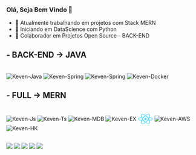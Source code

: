 ### Olá, Seja Bem Vindo 👋

- 🔭 Atualmente trabalhando em projetos com Stack MERN
- 🌱 Iniciando em DataScience com Python
- 👯 Colaborador em Projetos Open Source - BACK-END
  
## - BACK-END -> JAVA

<div style="display: inline_block"><br>
  <img align="center" alt="Keven-Java" height="30" width="40" src="https://cdn.jsdelivr.net/gh/devicons/devicon/icons/java/java-original.svg" />
  <img align="center" alt="Keven-Spring" height="30" width="40" src="https://cdn.jsdelivr.net/gh/devicons/devicon/icons/spring/spring-original.svg" />
  <img align="center" alt="Keven-Spring" height="30" width="40" src="https://cdn.jsdelivr.net/gh/devicons/devicon/icons/postgresql/postgresql-original.svg" />
  <img align="center" alt="Keven-Docker" height="30" width="40" src="https://cdn.jsdelivr.net/gh/devicons/devicon/icons/docker/docker-plain-wordmark.svg" />
</div>
  
## - FULL -> MERN
  
  <div style="display: inline_block"><br>
    <img align="center" alt="Keven-Js" height="30" width="40" src="https://cdn.jsdelivr.net/gh/devicons/devicon/icons/javascript/javascript-plain.svg" />
    <img align="center" alt="Keven-Ts" height="30" width="40" src="https://cdn.jsdelivr.net/gh/devicons/devicon/icons/typescript/typescript-plain.svg" />
    <img align="center" alt="Keven-MDB" height="30" width="40" src="https://cdn.jsdelivr.net/gh/devicons/devicon/icons/mongodb/mongodb-original-wordmark.svg" />
    <img align="center" alt="Keven-EX" height="30" width="40" src="https://cdn.jsdelivr.net/gh/devicons/devicon/icons/express/express-original.svg" />
    <img align="center" alt="Keven-React" height="30" width="40" src="https://raw.githubusercontent.com/devicons/devicon/master/icons/react/react-original.svg">
    <img align="center" alt="Keven-AWS" height="30" width="40" src="https://cdn.jsdelivr.net/gh/devicons/devicon/icons/amazonwebservices/amazonwebservices-original.svg" />
    <img align="center" alt="Keven-HK" height="30" width="40" src="https://cdn.jsdelivr.net/gh/devicons/devicon/icons/heroku/heroku-original-wordmark.svg" />


  </div>
 
 ##
 
<div> 
  <a href="https://t.me/KevennRodrigues" target="_blank"><img src="https://img.shields.io/badge/Telegram-2CA5E0?style=for-the-badge&logo=telegram&logoColor=white" target="_blank"></a>
  <a href="https://www.instagram.com/e.duardim/" target="_blank"><img src="https://img.shields.io/badge/-Instagram-%23E4405F?style=for-the-badge&logo=instagram&logoColor=white" target="_blank"></a>
 	<a href="https://www.facebook.com/keve.eduardocr" target="_blank"><img src="	https://img.shields.io/badge/Facebook-1877F2?style=for-the-badge&logo=facebook&logoColor=white" target="_blank"></a>
  <a href = "mailto:kcer@outlook.com.br"><img src="https://img.shields.io/badge/-Gmail-%23333?style=for-the-badge&logo=gmail&logoColor=white" target="_blank"></a>
  <a href="https://www.linkedin.com/in/kevenrodriigues/" target="_blank"><img src="https://img.shields.io/badge/-LinkedIn-%230077B5?style=for-the-badge&logo=linkedin&logoColor=white" target="_blank"></a> 
  
  </div>
  
